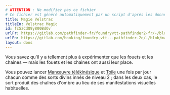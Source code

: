 ```yaml
---
# ATTENTION : Ne modifiez pas ce fichier
# Ce fichier est généré automatiquement par un script d'après les données du module Foundry VTT officiel et de sa traduction
title: Magie Velstrac
titleEn: Velstrac Magic
id: fcSzCdQ9y800BdOv
urlFr: https://gitlab.com/pathfinder-fr/foundryvtt-pathfinder2-fr/-/blob/master/data/feats/fcSzCdQ9y800BdOv.htm
urlEn: https://gitlab.com/hooking/foundry-vtt---pathfinder-2e/-/blob/master/packs/data/feats.db/velstrac-magic.json
layout: dons
---
```

Vous savez qu'il y a tellement plus à expérimenter que les fouets et les chaines — mais les fouets et les chaines ont aussi leur place.

Vous pouvez lancer [Manœuvre télékinésique](../sorts/manœuvre-télékinésique.html) et [Toile](../sorts/toile-d-araignée.html) une fois par jour chacun comme des sorts divins innés de niveau 2 ; dans les deux cas, le sort produit des chaînes d'ombre au lieu de ses manifestations visuelles habituelles.
